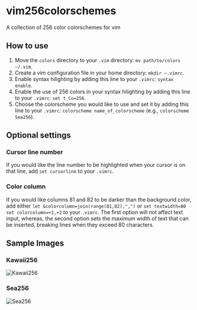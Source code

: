 # vim256colorschemes
A collection of 256 color colorschemes for vim

## How to use
1. Move the `colors` directory to your `.vim` directory: `mv path/to/colors ~/.vim`.
2. Create a vim configuration file in your home directory: `mkdir ~.vimrc`.
3. Enable syntax hilighting by adding this line to your `.vimrc`: `syntax enable`.
4. Enable the use of 256 colors in your syntax hilighting by adding this line to your `.vimrc`: `set t_Co=256`.
5. Choose the colorscheme you would like to use and set it by adding this line to your `.vimrc`: `colorscheme name_of_colorscheme` (e.g., `colorscheme Sea256`).

## Optional settings
### Cursor line number
If you would like the line number to be highlighted when your cursor is on that line, add `set cursorline` to your `.vimrc`.
### Color column
If you would like columns 81 and 82 to be darker than the background color, add either `let &colorcolumn=join(range(81,82),",")` or `set textwidth=80 set colorcolumn=+1,+2` to your `.vimrc`. The first option will not affect text input, whereas, the second option sets the maximum width of text that can be inserted, breaking lines when they exceed 80 characters.

## Sample Images
### Kawaii256
![Kawaii256](/../master/images/kawaii256.png?raw=true)

### Sea256
![Sea256](/../master/images/sea256.png?raw=true)
